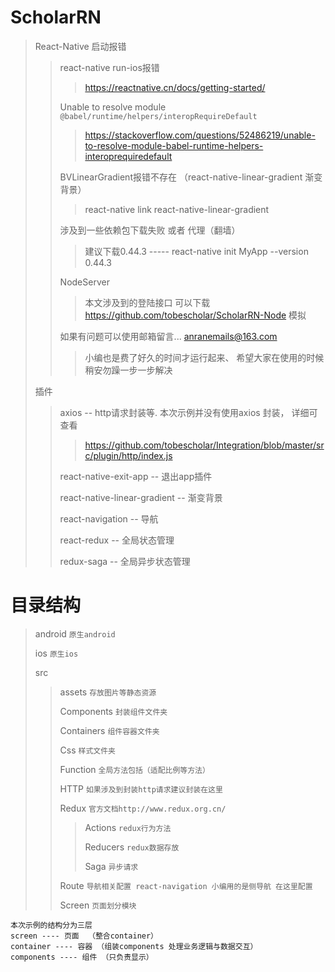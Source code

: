 # ScholarRN
> React-Native 启动报错
>>  react-native run-ios报错
>>> https://reactnative.cn/docs/getting-started/
>>
>> Unable to resolve module `@babel/runtime/helpers/interopRequireDefault`
>>> https://stackoverflow.com/questions/52486219/unable-to-resolve-module-babel-runtime-helpers-interoprequiredefault
>>
>> BVLinearGradient报错不存在 （react-native-linear-gradient 渐变背景）
>>> react-native link react-native-linear-gradient
>>
>> 涉及到一些依赖包下载失败 或者 代理（翻墙）
>>> 建议下载0.44.3  -----  react-native init MyApp --version 0.44.3
>>
>> NodeServer
>>>本文涉及到的登陆接口 可以下载 https://github.com/tobescholar/ScholarRN-Node 模拟
>>
>> 如果有问题可以使用邮箱留言... anranemails@163.com
>>> 小编也是费了好久的时间才运行起来、 希望大家在使用的时候稍安勿躁一步一步解决
>
> 插件
>> axios -- http请求封装等. 本次示例并没有使用axios 封装， 详细可查看
>>> https://github.com/tobescholar/Integration/blob/master/src/plugin/http/index.js
>>
>> react-native-exit-app -- 退出app插件
>>
>> react-native-linear-gradient -- 渐变背景
>> 
>> react-navigation -- 导航
>> 
>> react-redux -- 全局状态管理
>>
>> redux-saga -- 全局异步状态管理
>>
# 目录结构
> android
```原生android```
>
> ios
```原生ios```
>
> src
>> assets
```存放图片等静态资源```
>> 
>> Components
```封装组件文件夹```
>> 
>> Containers
```组件容器文件夹```
>>
>> Css
```样式文件夹```
>>
>> Function
```全局方法包括（适配比例等方法）```
>>
>> HTTP
```如果涉及到封装http请求建议封装在这里```
>> 
>> Redux
```官方文档http://www.redux.org.cn/```
>>> Actions 
```redux行为方法```
>>>
>>> Reducers
```redux数据存放```
>>>
>>> Saga
```异步请求```
>>
>> Route
```导航相关配置 react-navigation 小编用的是侧导航 在这里配置```
>>
>> Screen
```页面划分模块```


```
本次示例的结构分为三层
screen ---- 页面  （整合container）
container ---- 容器 （组装components 处理业务逻辑与数据交互）
components ---- 组件 （只负责显示）





